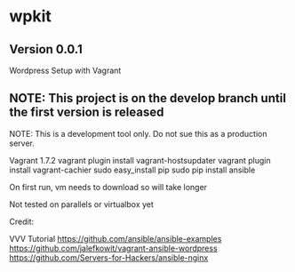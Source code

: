 # wpkit
## Version 0.0.1

Wordpress Setup with Vagrant

## NOTE: This project is on the develop branch until the first version is released

NOTE: This is a development tool only. Do not sue this as a production server.

Vagrant 1.7.2
vagrant plugin install vagrant-hostsupdater
vagrant plugin install vagrant-cachier
sudo easy_install pip
sudo pip install ansible

On first run, vm needs to download so will take longer

Not tested on parallels or virtualbox yet

Credit:

VVV
Tutorial
https://github.com/ansible/ansible-examples
https://github.com/jalefkowit/vagrant-ansible-wordpress
https://github.com/Servers-for-Hackers/ansible-nginx
